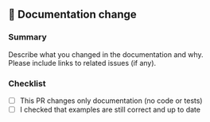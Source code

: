 ## 📖 Documentation change

### Summary

Describe what you changed in the documentation and why. \
Please include links to related issues (if any).

### Checklist

* [ ] This PR changes only documentation (no code or tests)
* [ ] I checked that examples are still correct and up to date
